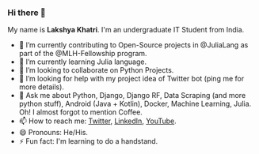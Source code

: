 ### Hi there 👋

My name is **Lakshya Khatri**. I'm an undergraduate IT Student from India.

- 🔭 I’m currently contributing to Open-Source projects in @JuliaLang as part of the @MLH-Fellowship program.  
- 🌱 I’m currently learning Julia language.
- 👯 I’m looking to collaborate on Python Projects.
- 🤔 I’m looking for help with my project idea of Twitter bot (ping me for more details).
- 💬 Ask me about Python, Django, Django RF, Data Scraping (and more python stuff), Android (Java + Kotlin), Docker, Machine Learning, Julia. Oh! I almost forgot to mention Coffee.
- 📫 How to reach me: [Twitter](https://twitter.com/lakshyakhatri_/), [LinkedIn](https://www.linkedin.com/in/lakshyakhatri/), [YouTube](https://www.youtube.com/channel/UCwxCn-dw6TWRpNhNOnRrRPQ/about).
- 😄 Pronouns: He/His.
- ⚡ Fun fact: I'm learning to do a handstand.
